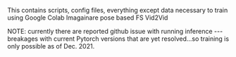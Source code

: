 

This contains scripts, config files, everything except data necessary to train using Google Colab Imagainare pose based FS Vid2Vid

NOTE: currently there are reported github issue with running inference ---breakages with current Pytorch versions that are yet resolved...so training is only possible as of Dec. 2021.
